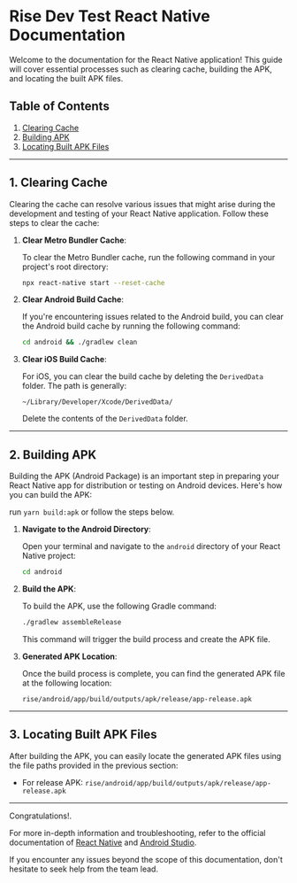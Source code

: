 # Rise Dev Test React Native Documentation

Welcome to the documentation for the React Native application! This guide will cover essential processes such as clearing cache, building the APK, and locating the built APK files.

## Table of Contents

1. [Clearing Cache](#clearing-cache)
2. [Building APK](#building-apk)
3. [Locating Built APK Files](#locating-built-apk-files)

---

## 1. Clearing Cache <a name="clearing-cache"></a>

Clearing the cache can resolve various issues that might arise during the development and testing of your React Native application. Follow these steps to clear the cache:

1. **Clear Metro Bundler Cache**:

   To clear the Metro Bundler cache, run the following command in your project's root directory:

   ```bash
   npx react-native start --reset-cache
   ```

2. **Clear Android Build Cache**:

   If you're encountering issues related to the Android build, you can clear the Android build cache by running the following command:

   ```bash
   cd android && ./gradlew clean
   ```

3. **Clear iOS Build Cache**:

   For iOS, you can clear the build cache by deleting the `DerivedData` folder. The path is generally:

   ```
   ~/Library/Developer/Xcode/DerivedData/
   ```

   Delete the contents of the `DerivedData` folder.

---

## 2. Building APK <a name="building-apk"></a>

Building the APK (Android Package) is an important step in preparing your React Native app for distribution or testing on Android devices. Here's how you can build the APK:

run `yarn build:apk` or follow the steps below.

1. **Navigate to the Android Directory**:

   Open your terminal and navigate to the `android` directory of your React Native project:

   ```bash
   cd android
   ```

2. **Build the APK**:

   To build the APK, use the following Gradle command:

   ```bash
   ./gradlew assembleRelease
   ```

   This command will trigger the build process and create the APK file.

3. **Generated APK Location**:

   Once the build process is complete, you can find the generated APK file at the following location:

   ```
   rise/android/app/build/outputs/apk/release/app-release.apk
   ```

---

## 3. Locating Built APK Files <a name="locating-built-apk-files"></a>

After building the APK, you can easily locate the generated APK files using the file paths provided in the previous section:

- For release APK: `rise/android/app/build/outputs/apk/release/app-release.apk`

---

Congratulations!.

For more in-depth information and troubleshooting, refer to the official documentation of [React Native](https://reactnative.dev/docs/getting-started) and [Android Studio](https://developer.android.com/studio/build/building-cmdline).

If you encounter any issues beyond the scope of this documentation, don't hesitate to seek help from the team lead.
